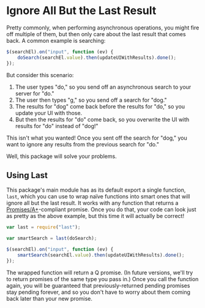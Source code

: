 # Ignore All But the Last Result

Pretty commonly, when performing asynchronous operations, you might fire off multiple of them, but then only care about
the last result that comes back. A common example is searching:

```js
$(searchEl).on("input", function (ev) {
    doSearch(searchEl.value).then(updateUIWithResults).done();
});
```

But consider this scenario:

1. The user types "do," so you send off an asynchronous search to your server for "do."
2. The user then types "g," so you send off a search for "dog."
3. The results for "dog" come back before the results for "do," so you update your UI with those.
4. But then the results for "do" come back, so you overwrite the UI with results for "do" instead of "dog!"

This isn't what you wanted! Once you sent off the search for "dog," you want to ignore any results from the previous
search for "do."

Well, this package will solve your problems.

## Using Last

This package's main module has as its default export a single function, `last`, which you can use to wrap naïve
functions into smart ones that will ignore all but the last result. It works with any function that returns a
[Promises/A+](http://promisesaplus.com/)-compliant promise. Once you do that, your code can look just as pretty as the
above example, but this time it will actually be correct!

```js
var last = require("last");

var smartSearch = last(doSearch);

$(searchEl).on("input", function (ev) {
    smartSearch(searchEl.value).then(updateUIWithResults).done();
});
```

The wrapped function will return a Q promise. (In future versions, we'll try to return promises of the same type you
pass in.) Once you call the function again, you will be guaranteed that previously-returned pending promises stay
pending forever, and so you don't have to worry about them coming back later than your new promise.
